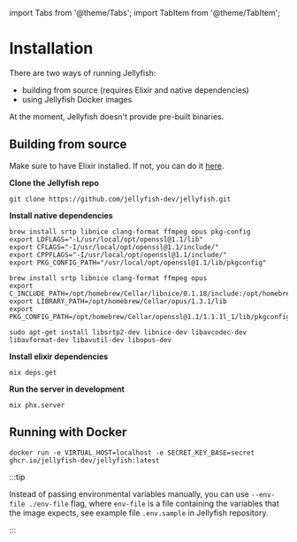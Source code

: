 import Tabs from '@theme/Tabs';
import TabItem from '@theme/TabItem';

# Installation

There are two ways of running Jellyfish:
* building from source (requires Elixir and native dependencies)
* using Jellyfish Docker images

At the moment, Jellyfish doesn't provide pre-built binaries.

## Building from source

Make sure to have Elixir installed. If not, you can do it [here](https://elixir-lang.org/install.html).

**Clone the Jellyfish repo**
```
git clone https://github.com/jellyfish-dev/jellyfish.git
```

**Install native dependencies**

<Tabs>
  <TabItem value="mac-intel" label="macOS Intel" default>

  ```
  brew install srtp libnice clang-format ffmpeg opus pkg-config
  export LDFLAGS="-L/usr/local/opt/openssl@1.1/lib"
  export CFLAGS="-I/usr/local/opt/openssl@1.1/include/"
  export CPPFLAGS="-I/usr/local/opt/openssl@1.1/include/"
  export PKG_CONFIG_PATH="/usr/local/opt/openssl@1.1/lib/pkgconfig"
  ```

  </TabItem>
  <TabItem value="mac-m1" label="macOS Apple Silicon" default>

  ```
  brew install srtp libnice clang-format ffmpeg opus
  export C_INCLUDE_PATH=/opt/homebrew/Cellar/libnice/0.1.18/include:/opt/homebrew/Cellar/opus/1.3.1/include:/opt/homebrew/Cellar/openssl@1.1/1.1.1l_1/include
  export LIBRARY_PATH=/opt/homebrew/Cellar/opus/1.3.1/lib
  export PKG_CONFIG_PATH=/opt/homebrew/Cellar/openssl@1.1/1.1.1l_1/lib/pkgconfig/
  ```

  </TabItem>
  <TabItem value="ubuntu" label="Ubuntu" default>

  ```
  sudo apt-get install libsrtp2-dev libnice-dev libavcodec-dev libavformat-dev libavutil-dev libopus-dev
  ```

  </TabItem>
</Tabs>

**Install elixir dependencies**

```
mix deps.get
```

**Run the server in development**
```
mix phx.server
```

## Running with Docker


```console
docker run -e VIRTUAL_HOST=localhost -e SECRET_KEY_BASE=secret ghcr.io/jellyfish-dev/jellyfish:latest
```

:::tip

Instead of passing environmental variables manually, you can use `--env-file ./env-file` flag, where `env-file` is a file containing the variables that the image expects, see example file `.env.sample` in Jellyfish repository.

:::